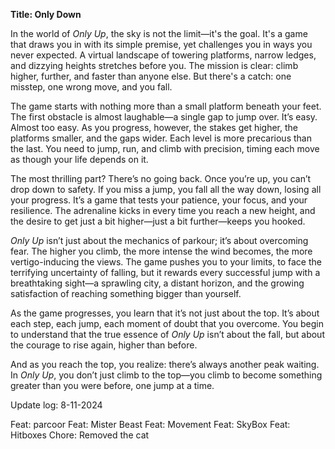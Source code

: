 **Title: Only Down**

In the world of *Only Up*, the sky is not the limit—it's the goal. It's a game that draws you in with its simple premise, yet challenges you in ways you never expected. A virtual landscape of towering platforms, narrow ledges, and dizzying heights stretches before you. The mission is clear: climb higher, further, and faster than anyone else. But there's a catch: one misstep, one wrong move, and you fall. 

The game starts with nothing more than a small platform beneath your feet. The first obstacle is almost laughable—a single gap to jump over. It’s easy. Almost too easy. As you progress, however, the stakes get higher, the platforms smaller, and the gaps wider. Each level is more precarious than the last. You need to jump, run, and climb with precision, timing each move as though your life depends on it.

The most thrilling part? There’s no going back. Once you’re up, you can’t drop down to safety. If you miss a jump, you fall all the way down, losing all your progress. It’s a game that tests your patience, your focus, and your resilience. The adrenaline kicks in every time you reach a new height, and the desire to get just a bit higher—just a bit further—keeps you hooked.

*Only Up* isn’t just about the mechanics of parkour; it’s about overcoming fear. The higher you climb, the more intense the wind becomes, the more vertigo-inducing the views. The game pushes you to your limits, to face the terrifying uncertainty of falling, but it rewards every successful jump with a breathtaking sight—a sprawling city, a distant horizon, and the growing satisfaction of reaching something bigger than yourself.

As the game progresses, you learn that it’s not just about the top. It’s about each step, each jump, each moment of doubt that you overcome. You begin to understand that the true essence of *Only Up* isn’t about the fall, but about the courage to rise again, higher than before.

And as you reach the top, you realize: there’s always another peak waiting. In *Only Up*, you don’t just climb to the top—you climb to become something greater than you were before, one jump at a time.

Update log: 8-11-2024

Feat: parcoor
Feat: Mister Beast
Feat: Movement
Feat: SkyBox
Feat: Hitboxes
Chore: Removed the cat
